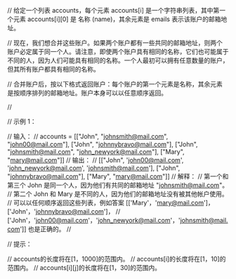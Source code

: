 // 给定一个列表 accounts，每个元素 accounts[i] 是一个字符串列表，其中第一个元素 accounts[i][0] 是 名称 (name)，其余元素是 emails 表示该账户的邮箱地址。

// 现在，我们想合并这些账户。如果两个账户都有一些共同的邮箱地址，则两个账户必定属于同一个人。请注意，即使两个账户具有相同的名称，它们也可能属于不同的人，因为人们可能具有相同的名称。一个人最初可以拥有任意数量的账户，但其所有账户都具有相同的名称。

// 合并账户后，按以下格式返回账户：每个账户的第一个元素是名称，其余元素是按顺序排列的邮箱地址。账户本身可以以任意顺序返回。

//  

// 示例 1：

// 输入：
// accounts = [["John", "johnsmith@mail.com", "john00@mail.com"], ["John", "johnnybravo@mail.com"], ["John", "johnsmith@mail.com", "john_newyork@mail.com"], ["Mary", "mary@mail.com"]]
// 输出：
// [["John", 'john00@mail.com', 'john_newyork@mail.com', 'johnsmith@mail.com'],  ["John", "johnnybravo@mail.com"], ["Mary", "mary@mail.com"]]
// 解释：
// 第一个和第三个 John 是同一个人，因为他们有共同的邮箱地址 "johnsmith@mail.com"。 
// 第二个 John 和 Mary 是不同的人，因为他们的邮箱地址没有被其他帐户使用。
// 可以以任何顺序返回这些列表，例如答案 [['Mary'，'mary@mail.com']，['John'，'johnnybravo@mail.com']，
// ['John'，'john00@mail.com'，'john_newyork@mail.com'，'johnsmith@mail.com']] 也是正确的。
//  

// 提示：

// accounts的长度将在[1，1000]的范围内。
// accounts[i]的长度将在[1，10]的范围内。
// accounts[i][j]的长度将在[1，30]的范围内。
